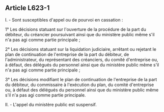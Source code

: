 Article L623-1
----
I. - Sont susceptibles d'appel ou de pourvoi en cassation :

1° Les décisions statuant sur l'ouverture de la procédure de la part du
débiteur, du créancier poursuivant ainsi que du ministère public même s'il n'a
pas agi comme partie principale ;

2° Les décisions statuant sur la liquidation judiciaire, arrêtant ou rejetant le
plan de continuation de l'entreprise de la part du débiteur, de
l'administrateur, du représentant des créanciers, du comité d'entreprise ou, à
défaut, des délégués du personnel ainsi que du ministère public même s'il n'a
pas agi comme partie principale ;

3° Les décisions modifiant le plan de continuation de l'entreprise de la part du
débiteur, du commissaire à l'exécution du plan, du comité d'entreprise ou, à
défaut des délégués du personnel ainsi que du ministère public même s'il n'a pas
agi comme partie principale.

II. - L'appel du ministère public est suspensif.
